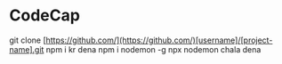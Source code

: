 # CodeCap
git clone [https://github.com/](https://github.com/)[username]/[project-name].git
npm i kr dena
npm i nodemon -g
npx nodemon chala dena
